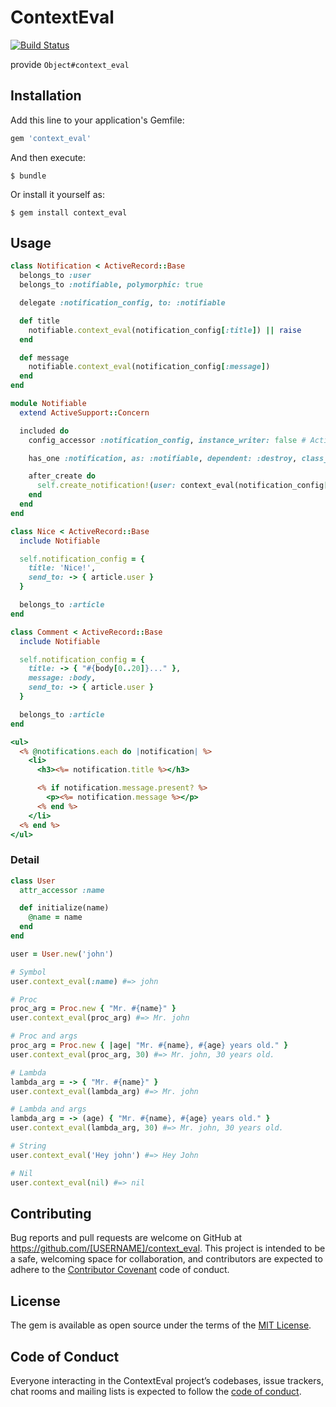# ContextEval

[![Build Status](https://travis-ci.org/Jun0kada/context_eval.svg?branch=master)](https://travis-ci.org/Jun0kada/context_eval)

provide `Object#context_eval`

## Installation

Add this line to your application's Gemfile:

```ruby
gem 'context_eval'
```

And then execute:

    $ bundle

Or install it yourself as:

    $ gem install context_eval

## Usage

```ruby
class Notification < ActiveRecord::Base
  belongs_to :user
  belongs_to :notifiable, polymorphic: true

  delegate :notification_config, to: :notifiable

  def title
    notifiable.context_eval(notification_config[:title]) || raise
  end

  def message
    notifiable.context_eval(notification_config[:message])
  end
end

module Notifiable
  extend ActiveSupport::Concern

  included do
    config_accessor :notification_config, instance_writer: false # ActiveSupport::Configurable

    has_one :notification, as: :notifiable, dependent: :destroy, class_name: '::Notification'

    after_create do
      self.create_notification!(user: context_eval(notification_config[:send_to]))
    end
  end
end

class Nice < ActiveRecord::Base
  include Notifiable

  self.notification_config = {
    title: 'Nice!',
    send_to: -> { article.user }
  }

  belongs_to :article
end

class Comment < ActiveRecord::Base
  include Notifiable

  self.notification_config = {
    title: -> { "#{body[0..20]}..." },
    message: :body,
    send_to: -> { article.user }
  }

  belongs_to :article
end
```

```sample.html.erb
<ul>
  <% @notifications.each do |notification| %>
    <li>
      <h3><%= notification.title %></h3>

      <% if notification.message.present? %>
        <p><%= notification.message %></p>
      <% end %>
    </li>
  <% end %>
</ul>
```


### Detail

```ruby
class User
  attr_accessor :name

  def initialize(name)
    @name = name
  end
end

user = User.new('john')

# Symbol
user.context_eval(:name) #=> john

# Proc
proc_arg = Proc.new { "Mr. #{name}" }
user.context_eval(proc_arg) #=> Mr. john

# Proc and args
proc_arg = Proc.new { |age| "Mr. #{name}, #{age} years old." }
user.context_eval(proc_arg, 30) #=> Mr. john, 30 years old.

# Lambda
lambda_arg = -> { "Mr. #{name}" }
user.context_eval(lambda_arg) #=> Mr. john

# Lambda and args
lambda_arg = -> (age) { "Mr. #{name}, #{age} years old." }
user.context_eval(lambda_arg, 30) #=> Mr. john, 30 years old.

# String
user.context_eval('Hey john') #=> Hey John

# Nil
user.context_eval(nil) #=> nil
```

##

## Contributing

Bug reports and pull requests are welcome on GitHub at https://github.com/[USERNAME]/context_eval. This project is intended to be a safe, welcoming space for collaboration, and contributors are expected to adhere to the [Contributor Covenant](http://contributor-covenant.org) code of conduct.

## License

The gem is available as open source under the terms of the [MIT License](https://opensource.org/licenses/MIT).

## Code of Conduct

Everyone interacting in the ContextEval project’s codebases, issue trackers, chat rooms and mailing lists is expected to follow the [code of conduct](https://github.com/[USERNAME]/context_eval/blob/master/CODE_OF_CONDUCT.md).
